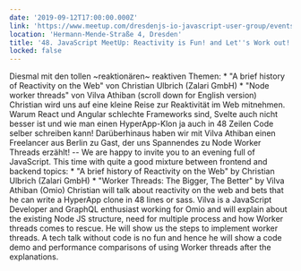 ```yaml
---
date: '2019-09-12T17:00:00.000Z'
link: 'https://www.meetup.com/dresdenjs-io-javascript-user-group/events/263343529'
location: 'Hermann-Mende-Straße 4, Dresden'
title: '48. JavaScript MeetUp: Reactivity is Fun! and Let''s Work out!'
locked: false
---
```

Diesmal mit den tollen \~reaktionären\~ reaktiven Themen: * "A brief history of Reactivity on the Web" von Christian Ulbrich (Zalari GmbH) * "Node worker threads" von Vilva Athiban (scroll down for English version) Christian wird uns auf eine kleine Reise zur Reaktivität im Web mitnehmen. Warum React und Angular schlechte Frameworks sind, Svelte auch nicht besser ist und wie man einen HyperApp-Klon ja auch in 48 Zeilen Code selber schreiben kann! Darüberhinaus haben wir mit Vilva Athiban einen Freelancer aus Berlin zu Gast, der uns Spannendes zu Node Worker Threads erzählt! -- We are happy to invite you to an evening full of JavaScript. This time with quite a good mixture between frontend and backend topics: * "A brief history of Reactivity on the Web" by Christian Ulbrich (Zalari GmbH) * "Worker Threads: The Bigger, The Better" by Vilva Athiban (Omio) Christian will talk about reactivity on the web and bets that he can write a HyperApp clone in 48 lines or sass. Vilva is a JavaScript Developer and GraphQL enthusiast working for Omio and will explain about the existing Node JS structure, need for multiple process and how Worker threads comes to rescue. He will show us the steps to implement worker threads. A tech talk without code is no fun and hence he will show a code demo and performance comparisons of using Worker threads after the explanations.
